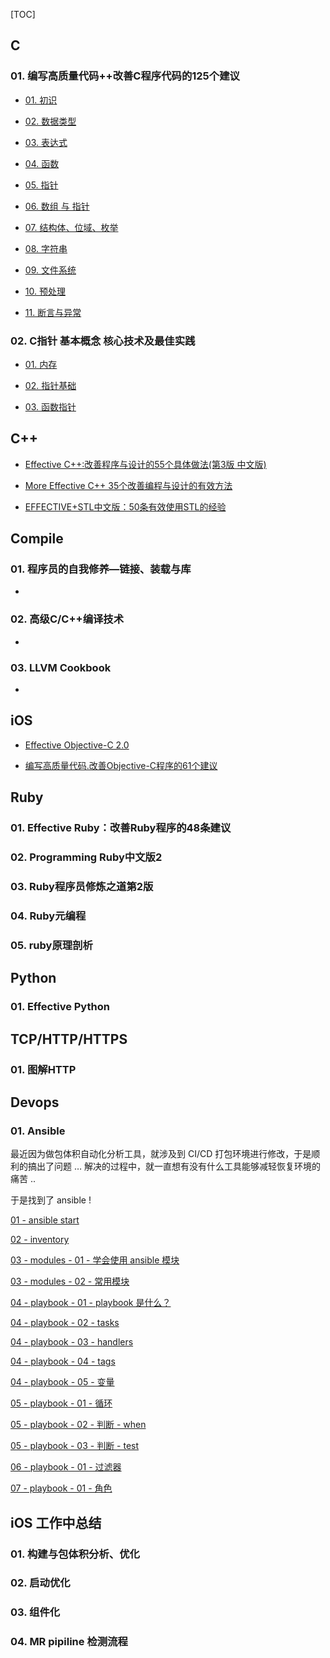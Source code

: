 [TOC]



## C

### 01. 编写高质量代码++改善C程序代码的125个建议

- [01. 初识](./125_Suggestions_Writing_High_Quality_Code_for_c/01/initial.md)

- [02. 数据类型](./125_Suggestions_Writing_High_Quality_Code_for_c/02/data_type.md)

- [03. 表达式](./125_Suggestions_Writing_High_Quality_Code_for_c/03/expression.md)

- [04. 函数](./125_Suggestions_Writing_High_Quality_Code_for_c/04/function.md)

- [05. 指针](./125_Suggestions_Writing_High_Quality_Code_for_c/05/pointer.md)

- [06. 数组 与 指针](./125_Suggestions_Writing_High_Quality_Code_for_c/06/array_pointer.md)

- [07. 结构体、位域、枚举](./125_Suggestions_Writing_High_Quality_Code_for_c/07/struct.md)

- [08. 字符串](./125_Suggestions_Writing_High_Quality_Code_for_c/08/string.md)

- [09. 文件系统](./125_Suggestions_Writing_High_Quality_Code_for_c/09/io.md)

- [10. 预处理](./125_Suggestions_Writing_High_Quality_Code_for_c/10/pre_processing.md)

- [11. 断言与异常](./125_Suggestions_Writing_High_Quality_Code_for_c/11/assert.md)

### 02. C指针 基本概念 核心技术及最佳实践

- [01. 内存](./c_pointer_best_practices/01/memory.md)

- [02. 指针基础](./c_pointer_best_practices/02/point_basic.md)

- [03. 函数指针](./c_pointer_best_practices/03/point_function.md)



## C++

- [Effective C++:改善程序与设计的55个具体做法(第3版 中文版)](./effective_c++/effective.md)

- [More Effective C++ 35个改善编程与设计的有效方法](./more_effective_c++/effective.md)

- [EFFECTIVE+STL中文版：50条有效使用STL的经验](./effective_stl/effective.md)



## Compile

### 01. 程序员的自我修养—链接、装载与库

- [](./compile/01/README.md)

### 02. 高级C/C++编译技术

- [](./compile/02/README.md)

### 03. LLVM Cookbook

- [](./compile/03/README.md)



## iOS

- [Effective Objective-C 2.0]()

- [编写高质量代码.改善Objective-C程序的61个建议]()



## Ruby

### 01. Effective Ruby：改善Ruby程序的48条建议



### 02. Programming Ruby中文版2



### 03. Ruby程序员修炼之道第2版



### 04. Ruby元编程



### 05. ruby原理剖析





## Python

### 01. Effective Python





## TCP/HTTP/HTTPS

### 01. 图解HTTP





## Devops

### 01. Ansible

最近因为做包体积自动化分析工具，就涉及到 CI/CD 打包环境进行修改，于是顺利的搞出了问题 … 解决的过程中，就一直想有没有什么工具能够减轻恢复环境的痛苦 ..

于是找到了 ansible !

[01 - ansible start](./ansible/01/ansible_start.md)

[02 - inventory](./ansible/02/ansible_inventory.md)

[03 - modules - 01 - 学会使用 ansible 模块](./ansible/03/01/ansible_modules.md)

[03 - modules - 02 - 常用模块](./ansible/03/02/ansible_modules.md)

[04 - playbook - 01 - playbook 是什么？](./ansible/03/01/ansible_playbook.md)

[04 - playbook - 02 - tasks](./ansible/04/02/ansible_playbook.md)

[04 - playbook - 03 - handlers](./ansible/04/03/ansible_playbook.md)

[04 - playbook - 04 - tags](./ansible/04/04/ansible_playbook.md)

[04 - playbook - 05 - 变量](./ansible/04/05/ansible_playbook.md)

[05 - playbook - 01 - 循环](./ansible/05/01/ansible_playbook.md)

[05 - playbook - 02 - 判断 - when](./ansible/05/02/ansible_playbook.md)

[05 - playbook - 03 - 判断 - test](./ansible/05/03/ansible_playbook.md)

[06 - playbook - 01 - 过滤器](./ansible/06/ansible_playbook.md)

[07 - playbook - 01 - 角色](./ansible/07/ansible_playbook.md)



## iOS 工作中总结

### 01. 构建与包体积分析、优化



### 02. 启动优化



### 03. 组件化



### 04. MR pipiline 检测流程

